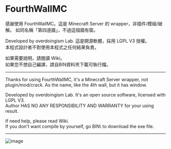 # FourthWallMC

感謝使用 FourthWallMC。這是 Minecraft Server 的 wrapper，非插件/模組/破解。
如同名稱「第四道牆」，不過這個牆有窗。

Developed by overdoingism Lab. 這是開源軟體，採用 LGPL V3 授權。   
本程式設計者不對使用本程式之任何結果負責。

如果需要說明，請閱讀 Wiki。  
如果您不想自己編譯，請自BIN資料夾下載可執行檔。


----------------------------------------------------


Thanks for using FourthWallMC, it's a Minecraft Server wrapper, not plugin/mod/crack.
As the name, like the 4th wall, but it has window.

Developed by overdoingism Lab. It's an open source software, licensed with LGPL V3.  
Author HAS NO ANY RESPONSIBILITY AND WARRANTY for your using result.

If need help, please read Wiki.  
If you don't want compile by yourself, go BIN\ to download the exe file.


----------------------------------------------------


![image](https://i.imgur.com/LymWm8D.jpg)
